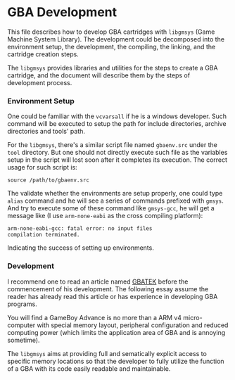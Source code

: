 # GBA Development

This file describes how to develop GBA cartridges with `libgmsys` (Game 
Machine System Library). The development could be decomposed into the 
environment setup, the development, the compiling, the linking, and the 
cartridge creation steps.

The `libgmsys` provides libraries and utilities for the steps to create
a GBA cartridge, and the document will describe them by the steps of
development process.

### Environment Setup
One could be familiar with the `vcvarsall` if he is a windows developer.
Such command will be executed to setup the path for include directories,
archive directories and tools' path.

For the `libgmsys`, there's a similar script file named `gbaenv.src` under 
the `tool` directory. But one should not directly execute such file as
the variables setup in the script will lost soon after it completes its
execution. The correct usage for such script is:

    source /path/to/gbaenv.src
	
The validate whether the environments are setup properly, one could type
`alias` command and he will see a series of commands prefixed with `gmsys`.
And try to execute some of these command like `gmsys-gcc`, he will get 
a message like (I use `arm-none-eabi` as the cross compiling platform):

    arm-none-eabi-gcc: fatal error: no input files
    compilation terminated.
	
Indicating the success of setting up environments.

### Development
I recommend one to read an article named 
<a href="http://problemkaputt.de/gbatek.htm">GBATEK</a>
before the commencement of his development. The following essay assume
the reader has already read this article or has experience in developing
GBA programs.

You will find a GameBoy Advance is no more than a ARM v4 micro-computer 
with special memory layout, peripheral configuration and reduced computing 
power (which limits the application area of GBA and is annoying sometime).

The `libgmsys` aims at providing full and sematically explicit access to
specific memory locations so that the developer to fully utilize the function
of a GBA with its code easily readable and maintainable.

